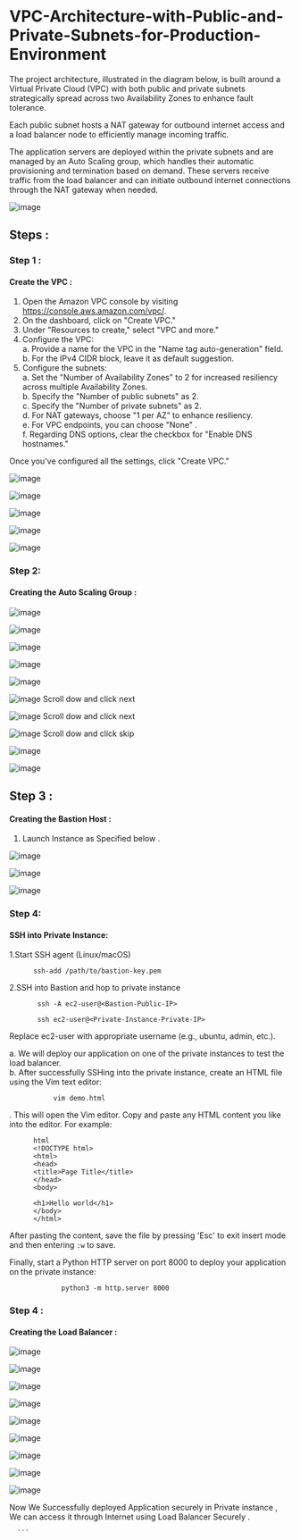 
# VPC-Architecture-with-Public-and-Private-Subnets-for-Production-Environment
The project architecture, illustrated in the diagram below, is built around a Virtual Private Cloud (VPC) with both public and private subnets strategically spread across two Availability Zones to enhance fault tolerance.

Each public subnet hosts a NAT gateway for outbound internet access and a load balancer node to efficiently manage incoming traffic.

The application servers are deployed within the private subnets and are managed by an Auto Scaling group, which handles their automatic provisioning and termination based on demand. These servers receive traffic from the load balancer and can initiate outbound internet connections through the NAT gateway when needed.

![image](https://github.com/Ahmed1337a/VPC-Architecture-with-Public-and-Private-Subnets-for-Production-Environment/blob/0a8929ac15c7f9611ff484f667e7fbc038ece160/Images/diagram.png)

## Steps :
### Step 1 :
#### Create the VPC :
1. Open the Amazon VPC console by visiting https://console.aws.amazon.com/vpc/.
2. On the dashboard, click on "Create VPC."
3. Under "Resources to create," select "VPC and more."
4. Configure the VPC:<br>
   a. Provide a name for the VPC in the "Name tag auto-generation" field.<br>
   b. For the IPv4 CIDR block, leave it as default suggestion.<br>
5. Configure the subnets:<br>
   a. Set the "Number of Availability Zones" to 2 for increased resiliency across multiple Availability Zones.<br>
   b. Specify the "Number of public subnets" as 2.<br>
   c. Specify the "Number of private subnets" as 2.<br>
   d. For NAT gateways, choose "1 per AZ" to enhance resiliency.<br>
   e. For VPC endpoints, you can choose "None" .<br>
   f. Regarding DNS options, clear the checkbox for "Enable DNS hostnames."<br>


Once you've configured all the settings, click "Create VPC."

![image](https://github.com/Ahmed1337a/VPC-Architecture-with-Public-and-Private-Subnets-for-Production-Environment/blob/f4b351c1423d762ec35620cc5ce769676d8c3780/Images/1.png)

![image](https://github.com/Ahmed1337a/VPC-Architecture-with-Public-and-Private-Subnets-for-Production-Environment/blob/f4b351c1423d762ec35620cc5ce769676d8c3780/Images/2.png)

![image](https://github.com/Ahmed1337a/VPC-Architecture-with-Public-and-Private-Subnets-for-Production-Environment/blob/f4b351c1423d762ec35620cc5ce769676d8c3780/Images/3.png)

![image](https://github.com/Ahmed1337a/VPC-Architecture-with-Public-and-Private-Subnets-for-Production-Environment/blob/f4b351c1423d762ec35620cc5ce769676d8c3780/Images/4.png)

![image](https://github.com/Ahmed1337a/VPC-Architecture-with-Public-and-Private-Subnets-for-Production-Environment/blob/f4b351c1423d762ec35620cc5ce769676d8c3780/Images/5.png)

### Step 2:
#### Creating the Auto Scaling Group :

![image](https://github.com/Ahmed1337a/VPC-Architecture-with-Public-and-Private-Subnets-for-Production-Environment/blob/f4b351c1423d762ec35620cc5ce769676d8c3780/Images/6.png)

![image](https://github.com/Ahmed1337a/VPC-Architecture-with-Public-and-Private-Subnets-for-Production-Environment/blob/f4b351c1423d762ec35620cc5ce769676d8c3780/Images/7.png)

![image](https://github.com/Ahmed1337a/VPC-Architecture-with-Public-and-Private-Subnets-for-Production-Environment/blob/f4b351c1423d762ec35620cc5ce769676d8c3780/Images/8.png)

![image](https://github.com/Ahmed1337a/VPC-Architecture-with-Public-and-Private-Subnets-for-Production-Environment/blob/f4b351c1423d762ec35620cc5ce769676d8c3780/Images/9.png)

![image](https://github.com/Ahmed1337a/VPC-Architecture-with-Public-and-Private-Subnets-for-Production-Environment/blob/f4b351c1423d762ec35620cc5ce769676d8c3780/Images/10.png)

![image](https://github.com/Ahmed1337a/VPC-Architecture-with-Public-and-Private-Subnets-for-Production-Environment/blob/f4b351c1423d762ec35620cc5ce769676d8c3780/Images/11.png)
Scroll dow and click next

![image](https://github.com/Ahmed1337a/VPC-Architecture-with-Public-and-Private-Subnets-for-Production-Environment/blob/f4b351c1423d762ec35620cc5ce769676d8c3780/Images/12.png)
Scroll dow and click next


![image](https://github.com/Ahmed1337a/VPC-Architecture-with-Public-and-Private-Subnets-for-Production-Environment/blob/f4b351c1423d762ec35620cc5ce769676d8c3780/Images/13.png)
Scroll dow and click skip


![image](https://github.com/Ahmed1337a/VPC-Architecture-with-Public-and-Private-Subnets-for-Production-Environment/blob/f4b351c1423d762ec35620cc5ce769676d8c3780/Images/14.png)


![image](https://github.com/Ahmed1337a/VPC-Architecture-with-Public-and-Private-Subnets-for-Production-Environment/blob/f4b351c1423d762ec35620cc5ce769676d8c3780/Images/15.png)


## Step 3 :
#### Creating the Bastion Host :

1. Launch Instance as Specified below .

   
![image](https://github.com/Ahmed1337a/VPC-Architecture-with-Public-and-Private-Subnets-for-Production-Environment/blob/e6a86965a90490a7a1c3001120ad4ef55e533b16/Images/28.png)

![image](https://github.com/Ahmed1337a/VPC-Architecture-with-Public-and-Private-Subnets-for-Production-Environment/blob/07d750c51a3e148dd4228d0349670162189ad1ba/Images/26.png)


![image](https://github.com/Ahmed1337a/VPC-Architecture-with-Public-and-Private-Subnets-for-Production-Environment/blob/07d750c51a3e148dd4228d0349670162189ad1ba/Images/27.png)

### Step 4: 
#### SSH into Private Instance:
1.Start SSH agent (Linux/macOS) <br>

          ssh-add /path/to/bastion-key.pem
2.SSH into Bastion and hop to private instance<br>

           ssh -A ec2-user@<Bastion-Public-IP>
           
           ssh ec2-user@<Private-Instance-Private-IP>
        
Replace ec2-user with appropriate username (e.g., ubuntu, admin, etc.).

a. We will deploy our application on one of the private instances to test the load balancer. <br>
b. After successfully SSHing into the private instance, create an HTML file using the Vim text editor:

               vim demo.html

             
. This will open the Vim editor. Copy and paste any HTML content you like into the editor.
     For example:
     
          html
          <!DOCTYPE html>
          <html>
          <head>
          <title>Page Title</title>
          </head>
          <body>

          <h1>Hello world</h1>
          </body>
          </html>
      
        
After pasting the content, save the file by pressing 'Esc' to exit insert mode and then entering `:w` to save.<br>

Finally, start a Python HTTP server on port 8000 to deploy your application on the private instance:

                 python3 -m http.server 8000

   
   ### Step 4 :
#### Creating the Load Balancer :

![image](https://github.com/Ahmed1337a/VPC-Architecture-with-Public-and-Private-Subnets-for-Production-Environment/blob/f4b351c1423d762ec35620cc5ce769676d8c3780/Images/16.png)

![image](https://github.com/Ahmed1337a/VPC-Architecture-with-Public-and-Private-Subnets-for-Production-Environment/blob/f4b351c1423d762ec35620cc5ce769676d8c3780/Images/17.png)

![image](https://github.com/Ahmed1337a/VPC-Architecture-with-Public-and-Private-Subnets-for-Production-Environment/blob/f4b351c1423d762ec35620cc5ce769676d8c3780/Images/18.png)

![image](https://github.com/Ahmed1337a/VPC-Architecture-with-Public-and-Private-Subnets-for-Production-Environment/blob/f4b351c1423d762ec35620cc5ce769676d8c3780/Images/19.png)

![image](https://github.com/Ahmed1337a/VPC-Architecture-with-Public-and-Private-Subnets-for-Production-Environment/blob/f4b351c1423d762ec35620cc5ce769676d8c3780/Images/20.png)

![image](https://github.com/Ahmed1337a/VPC-Architecture-with-Public-and-Private-Subnets-for-Production-Environment/blob/f4b351c1423d762ec35620cc5ce769676d8c3780/Images/21.png)

![image](https://github.com/Ahmed1337a/VPC-Architecture-with-Public-and-Private-Subnets-for-Production-Environment/blob/f4b351c1423d762ec35620cc5ce769676d8c3780/Images/22.png)

![image](https://github.com/Ahmed1337a/VPC-Architecture-with-Public-and-Private-Subnets-for-Production-Environment/blob/f4b351c1423d762ec35620cc5ce769676d8c3780/Images/23.png)

![image](https://github.com/Ahmed1337a/VPC-Architecture-with-Public-and-Private-Subnets-for-Production-Environment/blob/f4b351c1423d762ec35620cc5ce769676d8c3780/Images/24.png)




Now We Successfully deployed Application securely in Private instance , We can access it through Internet using Load Balancer Securely .



                 

      ```        











